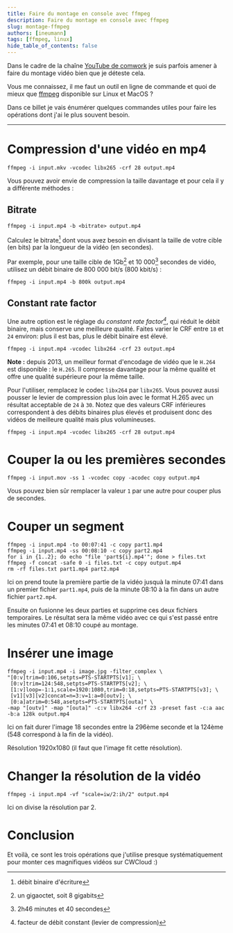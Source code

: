 ```yaml
---
title: Faire du montage en console avec ffmpeg
description: Faire du montage en console avec ffmpeg 
slug: montage-ffmpeg
authors: [ineumann]
tags: [ffmpeg, linux]
hide_table_of_contents: false
---
```


Dans le cadre de la chaîne [YouTube de comwork](https://www.youtube.com/channel/UCC2MNPcLGd_yrfwdEFvnByg) je suis parfois amener à faire du montage vidéo bien que je déteste cela.

Vous me connaissez, il me faut un outil en ligne de commande et quoi de mieux que [ffmpeg](https://ffmpeg.org) disponible sur Linux et MacOS ?

Dans ce billet je vais énumérer quelques commandes utiles pour faire les opérations dont j'ai le plus souvent besoin.

---

# Compression d'une vidéo en mp4

```shell
ffmpeg -i input.mkv -vcodec libx265 -crf 28 output.mp4
```

Vous pouvez avoir envie de compression la taille davantage et pour cela il y a différente méthodes :

## Bitrate

```shell
ffmpeg -i input.mp4 -b <bitrate> output.mp4
```

Calculez le bitrate[^1] dont vous avez besoin en divisant la taille de votre cible (en bits) par la longueur de la vidéo (en secondes).

Par exemple, pour une taille cible de 1Gb[^2] et 10 000[^3] secondes de vidéo, utilisez un débit binaire de 800 000 bit/s (800 kbit/s) :

```shell
ffmpeg -i input.mp4 -b 800k output.mp4
```

[^1]: débit binaire d'écriture
[^2]: un gigaoctet, soit 8 gigabits
[^3]: 2h46 minutes et 40 secondes

## Constant rate factor

Une autre option est le réglage du _constant rate factor[^4]_, qui réduit le débit binaire, mais conserve une meilleure qualité. Faites varier le CRF entre `18` et `24` environ: plus il est bas, plus le débit binaire est élevé.

```shell
ffmpeg -i input.mp4 -vcodec libx264 -crf 23 output.mp4
```

__Note :__ depuis 2013, un meilleur format d'encodage de vidéo que le `H.264` est disponible : le `H.265`. Il compresse davantage pour la même qualité et offre une qualité supérieure pour la même taille.

Pour l'utiliser, remplacez le codec `libx264` par `libx265`. Vous pouvez aussi pousser le levier de compression plus loin avec le format H.265 avec un résultat acceptable de `24` à `30`. Notez que des valeurs CRF inférieures correspondent à des débits binaires plus élevés et produisent donc des vidéos de meilleure qualité mais plus volumineuses.

```shell
ffmpeg -i input.mp4 -vcodec libx265 -crf 28 output.mp4
```

[^4]: facteur de débit constant (levier de compression)

# Couper la ou les premières secondes

```shell
ffmpeg -i input.mov -ss 1 -vcodec copy -acodec copy output.mp4
```

Vous pouvez bien sûr remplacer la valeur `1` par une autre pour couper plus de secondes.

# Couper un segment

```shell
ffmpeg -i input.mp4 -to 00:07:41 -c copy part1.mp4
ffmpeg -i input.mp4 -ss 00:08:10 -c copy part2.mp4
for i in {1..2}; do echo "file 'part${i}.mp4'"; done > files.txt
ffmpeg -f concat -safe 0 -i files.txt -c copy output.mp4
rm -rf files.txt part1.mp4 part2.mp4 
```

Ici on prend toute la première partie de la vidéo jusquà la minute 07:41 dans un premier fichier `part1.mp4`, puis de la minute 08:10 à la fin dans un autre fichier `part2.mp4`.

Ensuite on fusionne les deux parties et supprime ces deux fichiers temporaires. Le résultat sera la même vidéo avec ce qui s'est passé entre les minutes 07:41 et 08:10 coupé au montage.

# Insérer une image

```shell
ffmpeg -i input.mp4 -i image.jpg -filter_complex \
"[0:v]trim=0:106,setpts=PTS-STARTPTS[v1]; \
 [0:v]trim=124:548,setpts=PTS-STARTPTS[v2]; \
 [1:v]loop=-1:1,scale=1920:1080,trim=0:18,setpts=PTS-STARTPTS[v3]; \
 [v1][v3][v2]concat=n=3:v=1:a=0[outv]; \
 [0:a]atrim=0:548,asetpts=PTS-STARTPTS[outa]" \
-map "[outv]" -map "[outa]" -c:v libx264 -crf 23 -preset fast -c:a aac -b:a 128k output.mp4
```

Ici on fait durer l'image 18 secondes entre la 296ème seconde et la 124ème (548 correspond à la fin de la vidéo).

Résolution 1920x1080 (il faut que l'image fit cette résolution).

# Changer la résolution de la vidéo

```shell
ffmpeg -i input.mp4 -vf "scale=iw/2:ih/2" output.mp4
```

Ici on divise la résolution par 2.

# Conclusion

Et voilà, ce sont les trois opérations que j'utilise presque systématiquement pour monter ces magnifiques vidéos sur CWCloud :)
